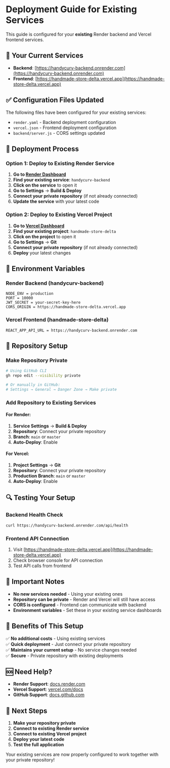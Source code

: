 # Deployment Guide for Existing Services

This guide is configured for your **existing** Render backend and Vercel frontend services.

## 🎯 **Your Current Services**

- **Backend**: [https://handycurv-backend.onrender.com](https://handycurv-backend.onrender.com)
- **Frontend**: [https://handmade-store-delta.vercel.app](https://handmade-store-delta.vercel.app)

## ✅ **Configuration Files Updated**

The following files have been configured for your existing services:

- `render.yaml` - Backend deployment configuration
- `vercel.json` - Frontend deployment configuration  
- `backend/server.js` - CORS settings updated

## 🚀 **Deployment Process**

### **Option 1: Deploy to Existing Render Service**

1. **Go to [Render Dashboard](https://dashboard.render.com/)**
2. **Find your existing service**: `handycurv-backend`
3. **Click on the service** to open it
4. **Go to Settings** → **Build & Deploy**
5. **Connect your private repository** (if not already connected)
6. **Update the service** with your latest code

### **Option 2: Deploy to Existing Vercel Project**

1. **Go to [Vercel Dashboard](https://vercel.com/dashboard)**
2. **Find your existing project**: `handmade-store-delta`
3. **Click on the project** to open it
4. **Go to Settings** → **Git**
5. **Connect your private repository** (if not already connected)
6. **Deploy** your latest changes

## 🔧 **Environment Variables**

### **Render Backend** (handycurv-backend)
```
NODE_ENV = production
PORT = 10000
JWT_SECRET = your-secret-key-here
CORS_ORIGIN = https://handmade-store-delta.vercel.app
```

### **Vercel Frontend** (handmade-store-delta)
```
REACT_APP_API_URL = https://handycurv-backend.onrender.com
```

## 📝 **Repository Setup**

### **Make Repository Private**
```bash
# Using GitHub CLI
gh repo edit --visibility private

# Or manually in GitHub:
# Settings → General → Danger Zone → Make private
```

### **Add Repository to Existing Services**

#### **For Render:**
1. **Service Settings** → **Build & Deploy**
2. **Repository**: Connect your private repository
3. **Branch**: `main` or `master`
4. **Auto-Deploy**: Enable

#### **For Vercel:**
1. **Project Settings** → **Git**
2. **Repository**: Connect your private repository
3. **Production Branch**: `main` or `master`
4. **Auto-Deploy**: Enable

## 🔍 **Testing Your Setup**

### **Backend Health Check**
```bash
curl https://handycurv-backend.onrender.com/api/health
```

### **Frontend API Connection**
1. Visit [https://handmade-store-delta.vercel.app](https://handmade-store-delta.vercel.app)
2. Check browser console for API connection
3. Test API calls from frontend

## 🚨 **Important Notes**

- **No new services needed** - Using your existing ones
- **Repository can be private** - Render and Vercel will still have access
- **CORS is configured** - Frontend can communicate with backend
- **Environment variables** - Set these in your existing service dashboards

## 🎉 **Benefits of This Setup**

✅ **No additional costs** - Using existing services  
✅ **Quick deployment** - Just connect your private repository  
✅ **Maintains your current setup** - No service changes needed  
✅ **Secure** - Private repository with existing deployments  

## 🆘 **Need Help?**

- **Render Support**: [docs.render.com](https://docs.render.com/)
- **Vercel Support**: [vercel.com/docs](https://vercel.com/docs)
- **GitHub Support**: [docs.github.com](https://docs.github.com/)

## 🎯 **Next Steps**

1. **Make your repository private**
2. **Connect to existing Render service**
3. **Connect to existing Vercel project**
4. **Deploy your latest code**
5. **Test the full application**

Your existing services are now properly configured to work together with your private repository! 